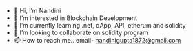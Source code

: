 - 👋 Hi, I’m Nandini
- 👀 I’m interested in Blockchain Development 
- 🌱 I’m currently learning .net, dApp, API, etherum and solidity
- 💞️ I’m looking to collaborate on solidity program
- 📫 How to reach me.. email- nandinigupta1872@gmail.com

<!---
gppsy/gppsy is a ✨ special ✨ repository because its `README.md` (this file) appears on your GitHub profile.
You can click the Preview link to take a look at your changes.
--->
